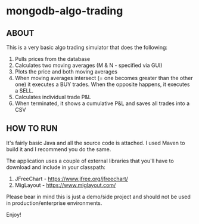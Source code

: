 # mongodb-algo-trading

## ABOUT
This is a very basic algo trading simulator that does the following:

1. Pulls prices from the database
2. Calculates two moving averages (M & N - specified via GUI)
3. Plots the price and both moving averages
4. When moving averages intersect (= one becomes greater than the other one) it executes a BUY trades. When the opposite happens, it executes a SELL.
5. Calculates individual trade P&L
6. When terminated, it shows a cumulative P&L and saves all trades into a CSV


## HOW TO RUN
It's fairly basic Java and all the source code is attached. I used Maven to build it and I recommend you do the same. 

The application uses a couple of external libraries that you'll have to download and include in your classpath:

 1. JFreeChart - https://www.jfree.org/jfreechart/
 2. MigLayout - https://www.miglayout.com/

Please bear in mind this is just a demo/side project and should not be used in production/enterprise environments. 

Enjoy!

